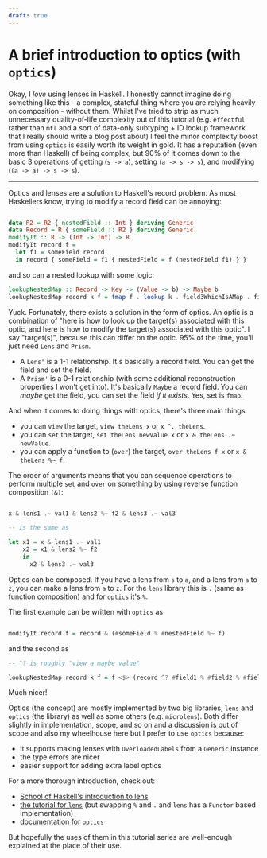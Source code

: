 ```yaml
---
draft: true
---
```

# A brief introduction to optics (with `optics`)

Okay, I *love* using lenses in Haskell. I honestly cannot imagine doing something like this - a complex, stateful thing where you are relying heavily on composition - without them. Whilst I've tried to strip as much unnecessary quality-of-life complexity out of this tutorial (e.g. `effectful` rather than `mtl` and a sort of data-only subtyping + ID lookup framework that I really should write a blog post about) I feel the minor complexity boost from using `optics` is easily worth its weight in gold. It has a reputation (even more than Haskell) of being complex, but 90% of it comes down to the basic 3 operations of getting (`s -> a`), setting (`a -> s -> s`), and modifying (`(a -> a) -> s -> s`).

---

Optics and lenses are a solution to Haskell's record problem. As most Haskellers know, trying to modify a record field can be annoying:

```haskell

data R2 = R2 { nestedField :: Int } deriving Generic
data Record = R { someField :: R2 } deriving Generic
modifyIt :: R -> (Int -> Int) -> R
modifyIt record f =
  let f1 = someField record
  in record { someField = f1 { nestedField = f (nestedField f1) } }
```

and so can a nested lookup with some logic:

```haskell
lookupNestedMap :: Record -> Key -> (Value -> b) -> Maybe b
lookupNestedMap record k f = fmap f . lookup k . field3WhichIsAMap . field2 . field1 $ record
```

Yuck. Fortunately, there exists a solution in the form of optics. An optic is a combination of "here is how to look up the target(s) associated with this optic, and here is how to modify the target(s) associated with this optic". I say "target(s)", because this can differ on the optic. 95% of the time, you'll just need `Lens` and `Prism`.

- A `Lens'` is a 1-1 relationship. It's basically a record field. You can get the field and set the field.
- A `Prism'` is a 0-1 relationship (with some additional reconstruction properties I won't get into). It's basically `Maybe` a record field. You can *maybe* get the field, you can set the field *if it exists*. Yes, set is `fmap`.

And when it comes to doing things with optics, there's three main things:

- you can `view` the target, `view theLens x` or `x ^. theLens`.
- you can `set` the target, `set theLens newValue x` or `x & theLens .~ newValue`.
- you can apply a function to (`over`) the target, `over theLens f x` or `x & theLens %~ f`.

The order of arguments means that you can sequence operations to perform multiple `set` and `over` on something by using reverse function composition `(&)`:

```haskell

x & lens1 .~ val1 & lens2 %~ f2 & lens3 .~ val3

-- is the same as

let x1 = x & lens1 .~ val1
    x2 = x1 & lens2 %~ f2
    in
      x2 & lens3 .~ val3
```

Optics can be composed. If you have a lens from `s` to `a`, and a lens from `a` to `z`, you can make a lens from `a` to `z`. For the `lens` library this is `.` (same as function composition) and for `optics` it's `%`.

The first example can be written with `optics` as

```haskell

modifyIt record f = record & (#someField % #nestedField %~ f)
```

and the second as

```haskell
-- ^? is roughly "view a maybe value"

lookupNestedMap record k f = f <$> (record ^? #field1 % #field2 % #field3WhichIsAMap % at k)
```

Much nicer!

Optics (the concept) are mostly implemented by two big libraries, `lens` and `optics` (the library) as well as some others (e.g. `microlens`). Both differ slightly in implementation, scope, and so on and a discussion is out of scope and also my wheelhouse here but I prefer to use `optics` because:

- it supports making lenses with `OverloadedLabels` from a `Generic` instance
- the type errors are nicer
- easier support for adding extra label optics

For a more thorough introduction, check out:

- [School of Haskell's introduction to lens](https://www.schoolofhaskell.com/school/to-infinity-and-beyond/pick-of-the-week/a-little-lens-starter-tutorial)
- [the tutorial for `lens`](https://hackage.haskell.org/package/lens-tutorial-1.0.5/docs/Control-Lens-Tutorial.html) (but swapping `%` and `.` and `lens` has a `Functor` based implementation)
- [documentation for `optics`](https://hackage.haskell.org/package/optics-0.4.2.1/docs/Optics.html)

But hopefully the uses of them in this tutorial series are well-enough explained at the place of their use.
